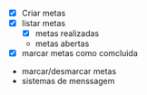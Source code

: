 - [x] Criar metas
- [x] listar metas
    - [x] metas realizadas
    - metas abertas
- [x] marcar metas como comcluida
- marcar/desmarcar metas
- sistemas de menssagem 
